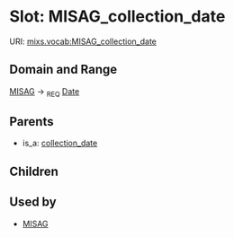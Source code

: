 
# Slot: MISAG_collection_date




URI: [mixs.vocab:MISAG_collection_date](https://w3id.org/mixs/vocab/MISAG_collection_date)


## Domain and Range

[MISAG](MISAG.md) ->  <sub>REQ</sub> [Date](types/Date.md)

## Parents

 *  is_a: [collection_date](collection_date.md)

## Children


## Used by

 * [MISAG](MISAG.md)
